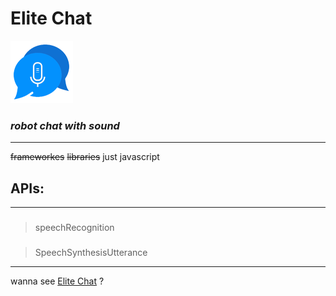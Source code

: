 # Elite Chat
![logo](./images/fav.png)
### _robot chat with sound_
---
~~frameworkes~~ ~~libraries~~ just javascript
## APIs:
---
###
> speechRecognition
###
> SpeechSynthesisUtterance
---
wanna see [Elite Chat](http://elitechat.netlify.com "elite chat") ?
